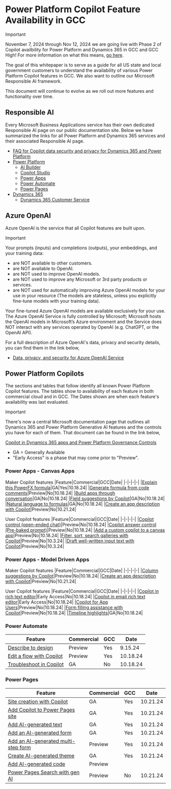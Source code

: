 # Power Platform Copilot Feature Availability in GCC
> [!IMPORTANT]
> November 7, 2024 through Nov 12, 2024 we are going live with Phase 2 of Copilot availbility for Power Platform and Dynamics 365 in GCC and GCC High!  For more information on what this means, [go here](https://github.com/microsoft/Federal-Business-Applications/blob/main/whitepapers/copilot/README.md).

The goal of this whitepaper is to serve as a guide for all US state and local government customers to understand the availability of various Power Platform Copilot features in GCC.  We also want to outline our Microsoft Responsible AI framework.  

This document will continue to evolve as we roll out more features and functionality over time.

## Responsible AI
Every Microsoft Business Applications service has their own dedicated Responsible AI page on our public documentation site.  Below we have summarized the links for all Power Platform and Dynamics 365 services and their associated Responsible AI page.

* [FAQ for Copilot data security and privacy for Dynamics 365 and Power Platform](https://learn.microsoft.com/en-us/power-platform/faqs-copilot-data-security-privacy)
* [Power Platform](https://learn.microsoft.com/en-us/power-platform/responsible-ai-overview)
  * [AI Builder](https://learn.microsoft.com/en-us/ai-builder/responsible-ai-overview)
  * [Copilot Studio](https://learn.microsoft.com/en-us/microsoft-copilot-studio/responsible-ai-overview)
  * [Power Apps](https://learn.microsoft.com/en-us/power-apps/maker/common/responsible-ai-overview/)
  * [Power Automate](https://learn.microsoft.com/en-us/power-automate/responsible-ai-overview/)
  * [Power Pages](https://learn.microsoft.com/en-us/power-pages/responsible-ai-overview/)
* [Dynamics 365](https://learn.microsoft.com/en-us/dynamics365/responsible-ai-overview)
  * [Dynamics 365 Customer Service](https://learn.microsoft.com/en-us/dynamics365/customer-service/implement/responsible-ai-overview)
 
## Azure OpenAI
Azure OpenAI is the service that all Copilot features are built upon. 

> [!IMPORTANT] 
> Your prompts (inputs) and completions (outputs), your embeddings, and your training data:
> 
> * are NOT available to other customers.
> * are NOT available to OpenAI.
> * are NOT used to improve OpenAI models.
> * are NOT used to improve any Microsoft or 3rd party products or services.
> * are NOT used for automatically improving Azure OpenAI models for your use in your resource (The models are stateless, unless you explicitly fine-tune models with your training data).
> 
> Your fine-tuned Azure OpenAI models are available exclusively for your use.
The Azure OpenAI Service is fully controlled by Microsoft; Microsoft hosts the OpenAI models in Microsoft’s Azure environment and the Service does NOT interact with any services operated by OpenAI (e.g. ChatGPT, or the OpenAI API).

For a full description of Azure OpenAI's data, privacy and security details, you can find them in the link below,

* [Data, privacy, and security for Azure OpenAI Service](https://learn.microsoft.com/en-us/legal/cognitive-services/openai/data-privacy)

## Power Platform Copilots
The sections and tables that follow identify all known Power Platform Copilot features.  The tables show to availability of each feature in both commercial cloud and in GCC.  The Dates shown are when each feature's availability was last evaluated.

> [!IMPORTANT] 
> There's now a central Microsoft documentation page that outlines all Dynamics 365 and Power Platform Generative AI features and the controls you have for each of them.  That document can be found in the link below,
> 
> [Copilot in Dynamics 365 apps and Power Platform Governance Controls](https://learn.microsoft.com/en-us/power-platform/faqs-copilot-data-security-privacy#copilot-in-dynamics-365-apps-and-power-platform)

* GA = Generally Available
* "Early Access" is a phase that may come prior to "Preview".

### Power Apps - Canvas Apps
Maker Copilot features
|Feature|Commercial|GCC|Date|
|-|-|-|-|
|[Explain this PowerFX formula](https://learn.microsoft.com/en-us/power-apps/maker/canvas-apps/ai-formulas-formulabar#explain-a-formula)|GA|Yes|10.18.24|
|[Generate formula from code comments](https://learn.microsoft.com/en-us/power-apps/maker/canvas-apps/ai-formulas-formulabar#generate-formulas-from-code-comments-preview)|Preview|No|10.18.24|
|[Build apps through conversation](https://learn.microsoft.com/en-us/power-apps/maker/canvas-apps/ai-conversations-create-app)|GA|No|10.18.24|
|[Field suggestions by Copilot](https://learn.microsoft.com/en-us/power-apps/maker/canvas-apps/ai-field-suggestions)|GA|No|10.18.24|
|[Natural language to formulas](https://learn.microsoft.com/en-us/power-apps/maker/canvas-apps/power-apps-ideas-transform)|GA|No|10.18.24|
|[Create an app description with Copilot](https://learn.microsoft.com/en-us/power-apps/maker/canvas-apps/save-publish-app#create-an-app-description-with-copilot-preview)|Preview|No|10.21.24|

User Copilot features
|Feature|Commercial|GCC|Date|
|-|-|-|-|
|[Copilot control (open-ended chat)](https://learn.microsoft.com/en-us/power-apps/maker/canvas-apps/add-ai-copilot)|Preview|No|10.18.24|
|[Copilot answer control (Pre-baked prompt)](https://learn.microsoft.com/en-us/power-apps/maker/canvas-apps/copilot-answer-control-overview)|Preview|No|10.18.24|
|[Add a custom copilot to a canvas app](https://learn.microsoft.com/en-us/power-apps/maker/canvas-apps/add-custom-copilot)|Preview|No|10.18.24|
|[Filter, sort, search galleries with Copilot](https://learn.microsoft.com/en-us/power-apps/user/smartgrid)|Preview|No|10.3.24|
|[Draft well-written input text with Copilot](https://learn.microsoft.com/en-us/power-apps/user/well-written-input-text-copilot)|Preview|No|10.3.24|

### Power Apps - Model Driven Apps
Maker Copilot features
|Feature|Commercial|GCC|Date|
|-|-|-|-|
|[Column suggestions by Copilot](https://learn.microsoft.com/en-us/power-apps/maker/model-driven-apps/create-and-edit-forms#column-suggestions-by-copilot-preview)|Preview|No|10.18.24|
|[Create an app description with Copilot](https://learn.microsoft.com/en-us/power-apps/maker/model-driven-apps/build-first-model-driven-app#create-an-app-description-with-copilot-preview)|Preview|No|10.21.24|

User Copilot features
|Feature|Commercial|GCC|Date|
|-|-|-|-|
|[Copilot in rich text editor](https://learn.microsoft.com/en-us/power-apps/maker/model-driven-apps/copilot-control)|Early Access|No|10.18.24|
|[Copilot in email rich text editor](https://learn.microsoft.com/en-us/power-apps/maker/model-driven-apps/use-copilot-email-assist)|Early Access|No|10.18.24|
|[Copilot for App Users](https://learn.microsoft.com/en-us/power-apps/maker/model-driven-apps/add-ai-copilot)|Preview|No|10.18.24|
|[Form filling assistance with Copilot](https://learn.microsoft.com/en-us/power-apps/user/form-filling-assistance)|Preview|No|10.18.24|
|[Timeline highlights](https://learn.microsoft.com/en-us/power-apps/user/add-activities#use-timeline-highlights-powered-by-generative-ai)|GA|No|10.18.24|

### Power Automate
|Feature|Commercial|GCC|Date|
|-|-|-|-|
|[Describe to design](https://learn.microsoft.com/en-us/power-automate/create-cloud-flow-from-description)|Preview|Yes|9.15.24|
|[Edit a flow with Copilot](https://learn.microsoft.com/en-us/power-automate/get-started-with-copilot#edit-a-flow-using-the-designer-with-copilot-capabilities)|Preview|Yes|10.18.24|
|[Troubleshoot in Copilot](https://learn.microsoft.com/en-us/power-automate/fix-flow-failures#troubleshoot-in-copilot)|GA|No|10.18.24|

### Power Pages
|Feature|Commercial|GCC|Date|
|-|-|-|-|
|[Site creation with Copilot](https://learn.microsoft.com/en-us/power-pages/getting-started/create-site-copilot)|GA|Yes|10.21.24|
|[Add Copilot to Power Pages site](https://learn.microsoft.com/en-us/power-pages/getting-started/enable-chatbot)|GA|Yes|10.21.24|
|[Add AI-generated text](https://learn.microsoft.com/en-us/power-pages/getting-started/add-text-copilot)|GA|Yes|10.21.24|
|[Add an AI-generated form](https://learn.microsoft.com/en-us/power-pages/getting-started/add-form-copilot)|GA|Yes|10.21.24|
|[Add an AI-generated multi-step form](https://learn.microsoft.com/en-us/power-pages/getting-started/multistep-forms-copilot)|Preview|Yes|10.21.24|
|[Create AI-generated theme](https://learn.microsoft.com/en-us/power-pages/getting-started/theme-copilot)|GA|Yes|10.21.24|
|[Add AI-generated code](https://learn.microsoft.com/en-us/power-pages/configure/add-code-copilot)|Preview|||
|[Power Pages Search with gen AI](https://learn.microsoft.com/en-us/power-pages/configure/search/generative-ai)|Preview|No|10.21.24|
